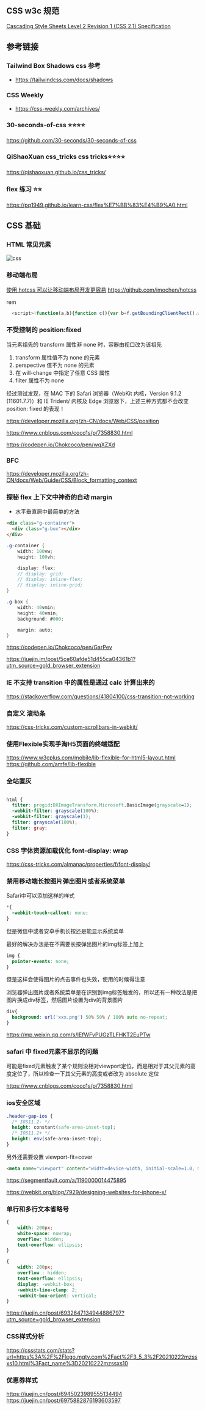 ## CSS w3c 规范

[Cascading Style Sheets Level 2 Revision 1 (CSS 2.1) Specification](https://www.w3.org/TR/2011/REC-CSS2-20110607/#minitoc)

## 参考链接

### Tailwind Box Shadows css 参考

- https://tailwindcss.com/docs/shadows

### CSS Weekly

- https://css-weekly.com/archives/

### 30-seconds-of-css ⭐️⭐️⭐️⭐️

https://github.com/30-seconds/30-seconds-of-css

### QiShaoXuan css_tricks css tricks⭐️⭐️⭐️⭐️

https://qishaoxuan.github.io/css_tricks/

### flex 练习 ⭐️⭐️

https://pq1949.github.io/learn-css/flex%E7%BB%83%E4%B9%A0.html

## CSS 基础

### HTML 常见元素

![css](/../imgs/css1.png)

### 移动端布局

[使用 hotcss 可以让移动端布局开发更容易](http://imochen.github.io/hotcss/)
https://github.com/imochen/hotcss

rem

```js
  <script>!function(a,b){function c(){var b=f.getBoundingClientRect().width;b/i>540&&(b=540*i);var c=b/10;f.style.fontSize=c+"px",k.rem=a.rem=c}var d,e=a.document,f=e.documentElement,g=e.querySelector('meta[name="viewport"]'),h=e.querySelector('meta[name="flexible"]'),i=0,j=0,k=b.flexible||(b.flexible={});if(g){console.warn("将根据已有的meta标签来设置缩放比例");var l=g.getAttribute("content").match(/initial\-scale=([\d\.]+)/);l&&(j=parseFloat(l[1]),i=parseInt(1/j))}else if(h){var m=h.getAttribute("content");if(m){var n=m.match(/initial\-dpr=([\d\.]+)/),o=m.match(/maximum\-dpr=([\d\.]+)/);n&&(i=parseFloat(n[1]),j=parseFloat((1/i).toFixed(2))),o&&(i=parseFloat(o[1]),j=parseFloat((1/i).toFixed(2)))}}if(!i&&!j){var p=(a.navigator.appVersion.match(/android/gi),a.navigator.appVersion.match(/iphone/gi)),q=a.devicePixelRatio;i=p?q>=3&&(!i||i>=3)?3:q>=2&&(!i||i>=2)?2:1:1,j=1/i}if(f.setAttribute("data-dpr",i),!g)if(g=e.createElement("meta"),g.setAttribute("name","viewport"),g.setAttribute("content","initial-scale="+j+", maximum-scale="+j+", minimum-scale="+j+", user-scalable=no, viewport-fit=cover"),f.firstElementChild)f.firstElementChild.appendChild(g);else{var r=e.createElement("div");r.appendChild(g),e.write(r.innerHTML)}a.addEventListener("resize",function(){clearTimeout(d),d=setTimeout(c,300)},!1),a.addEventListener("pageshow",function(a){a.persisted&&(clearTimeout(d),d=setTimeout(c,300))},!1),"complete"===e.readyState?e.body.style.fontSize=12*i+"px":e.addEventListener("DOMContentLoaded",function(){e.body.style.fontSize=12*i+"px"},!1),c(),k.dpr=a.dpr=i,k.refreshRem=c,k.rem2px=function(a){var b=parseFloat(a)*this.rem;return"string"==typeof a&&a.match(/rem$/)&&(b+="px"),b},k.px2rem=function(a){var b=parseFloat(a)/this.rem;return"string"==typeof a&&a.match(/px$/)&&(b+="rem"),b}}(window,window.lib||(window.lib={}));</script>
```

### 不受控制的 position:fixed

当元素祖先的 transform 属性非 none 时，容器由视口改为该祖先

1. transform 属性值不为 none 的元素
2. perspective 值不为 none 的元素
3. 在 will-change 中指定了任意 CSS 属性
4. filter 属性不为 none

经过测试发现，在 MAC 下的 Safari 浏览器（WebKit 内核，Version 9.1.2 (11601.7.7)）和 IE Trident/ 内核及 Edge 浏览器下，上述三种方式都不会改变 position: fixed 的表现！

https://developer.mozilla.org/zh-CN/docs/Web/CSS/position

https://www.cnblogs.com/coco1s/p/7358830.html

https://codepen.io/Chokcoco/pen/wqXZXd

### BFC

https://developer.mozilla.org/zh-CN/docs/Web/Guide/CSS/Block_formatting_context

### 探秘 flex 上下文中神奇的自动 margin

- 水平垂直居中最简单的方法

```html
<div class="g-container">
  <div class="g-box"></div>
</div>
```
```cs
.g-container {
    width: 100vw;
    height: 100vh;

    display: flex;
    // display: grid;
    // display: inline-flex;
    // display: inline-grid;
}

.g-box {
    width: 40vmin;
    height: 40vmin;
    background: #000;

    margin: auto;
}
```
https://codepen.io/Chokcoco/pen/GarPev


https://juejin.im/post/5ce60afde51d455ca04361b1?utm_source=gold_browser_extension


### IE 不支持 transition 中的属性是通过 calc 计算出来的
https://stackoverflow.com/questions/41804100/css-transition-not-working


### 自定义 滚动条
https://css-tricks.com/custom-scrollbars-in-webkit/


### 使用Flexible实现手淘H5页面的终端适配
https://www.w3cplus.com/mobile/lib-flexible-for-html5-layout.html
https://github.com/amfe/lib-flexible

### 全站置灰
```css

html {
  filter: progid:DXImageTransform.Microsoft.BasicImage(grayscale=1);
  -webkit-filter: grayscale(100%);
  -webkit-filter: grayscale(1);
  filter: grayscale(100%);
  filter: gray;
}
```

### CSS 字体资源加载优化  font-display:  wrap
https://css-tricks.com/almanac/properties/f/font-display/

### 禁用移动端长按图片弹出图片或者系统菜单

Safari中可以添加这样的样式
```css
*{
  -webkit-touch-callout: none;
}
```
但是微信中或者安卓手机长按还是能显示系统菜单

最好的解决办法是在不需要长按弹出图片的img标签上加上

```css
img {
  pointer-events: none;
}
```
但是这样会使得图片的点击事件也失效，使用的时候得注意

浏览器弹出图片或者系统菜单是在识别到img标签触发的，所以还有一种改法是把图片换成div标签，然后图片设置为div的背景图片

```css
div{
  background: url('xxx.png') 50% 50% / 100% auto no-repeat;
}
```
https://mp.weixin.qq.com/s/IEfWFvPUGzTLFHKT2EuPTw


### safari 中 fixed元素不显示的问题
 可能是fixed元素触发了某个规则没相对viewport定位，而是相对于其父元素的高度定位了，所以检查一下其父元素的高度或者改为 absolute 定位

 https://www.cnblogs.com/coco1s/p/7358830.html


### ios安全区域

```css
.header-gap-ios {
  /* IOS11.2- */
  height: constant(safe-area-inset-top);
  /* IOS11.2+ */
  height: env(safe-area-inset-top);
}
```
另外还需要设置 viewport-fit=cover

```html
<meta name="viewport" content="width=device-width, initial-scale=1.0, maximum-scale=1.0, minimum-scale=1.0, viewport-fit=cover">
```
https://segmentfault.com/a/1190000014475895

https://webkit.org/blog/7929/designing-websites-for-iphone-x/


###  单行和多行文本省略号

```css
{
    width: 200px;
    white-space: nowrap;
    overflow: hidden;
    text-overflow: ellipsis;
}
```

```css
{
    width: 200px;
    overflow : hidden;
    text-overflow: ellipsis;
    display: -webkit-box;
    -webkit-line-clamp: 2;
    -webkit-box-orient: vertical;
}

```
https://juejin.cn/post/6932647134944886797?utm_source=gold_browser_extension


### CSS样式分析
https://cssstats.com/stats?url=https%3A%2F%2Flego.mgtv.com%2Fact%2F3_5_3%2F20210222mzssxs10.html%3Fact_name%3D20210222mzssxs10


### 优惠券样式
https://juejin.cn/post/6945023989555134494
https://juejin.cn/post/6975882876193603597
